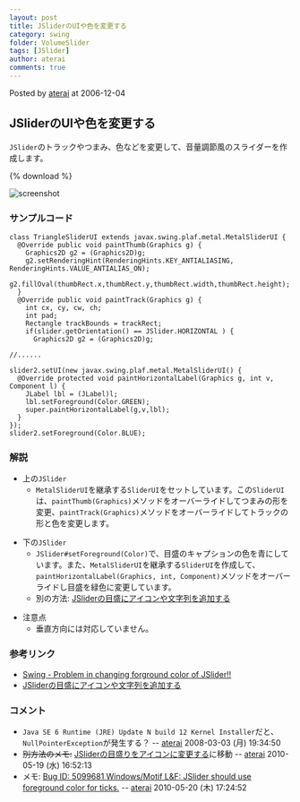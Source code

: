 ```yaml
---
layout: post
title: JSliderのUIや色を変更する
category: swing
folder: VolumeSlider
tags: [JSlider]
author: aterai
comments: true
---
```


Posted by [aterai](http://terai.xrea.jp/aterai.html) at 2006-12-04

## JSliderのUIや色を変更する
`JSlider`のトラックやつまみ、色などを変更して、音量調節風のスライダーを作成します。

{% download %}

![screenshot](https://lh4.googleusercontent.com/_9Z4BYR88imo/TQTWc-B0OXI/AAAAAAAAApQ/t1b78yBXWUQ/s800/VolumeSlider.png)

### サンプルコード
<pre class="prettyprint"><code>class TriangleSliderUI extends javax.swing.plaf.metal.MetalSliderUI {
  @Override public void paintThumb(Graphics g) {
    Graphics2D g2 = (Graphics2D)g;
    g2.setRenderingHint(RenderingHints.KEY_ANTIALIASING, RenderingHints.VALUE_ANTIALIAS_ON);
    g2.fillOval(thumbRect.x,thumbRect.y,thumbRect.width,thumbRect.height);
  }
  @Override public void paintTrack(Graphics g) {
    int cx, cy, cw, ch;
    int pad;
    Rectangle trackBounds = trackRect;
    if(slider.getOrientation() == JSlider.HORIZONTAL ) {
      Graphics2D g2 = (Graphics2D)g;

//......

slider2.setUI(new javax.swing.plaf.metal.MetalSliderUI() {
  @Override protected void paintHorizontalLabel(Graphics g, int v, Component l) {
    JLabel lbl = (JLabel)l;
    lbl.setForeground(Color.GREEN);
    super.paintHorizontalLabel(g,v,lbl);
  }
});
slider2.setForeground(Color.BLUE);
</code></pre>

### 解説
- 上の`JSlider`
    - `MetalSliderUI`を継承する`SliderUI`をセットしています。この`SliderUI`は、`paintThumb(Graphics)`メソッドをオーバーライドしてつまみの形を変更、`paintTrack(Graphics)`メソッドをオーバーライドしてトラックの形と色を変更します。

<!-- dummy comment line for breaking list -->

- 下の`JSlider`
    - `JSlider#setForeground(Color)`で、目盛のキャプションの色を青にしています。また、`MetalSliderUI`を継承する`SliderUI`を作成して、`paintHorizontalLabel(Graphics, int, Component)`メソッドをオーバーライドし目盛を緑色に変更しています。
    - 別の方法: [JSliderの目盛にアイコンや文字列を追加する](http://terai.xrea.jp/Swing/SliderLabelTable.html)

<!-- dummy comment line for breaking list -->

- 注意点
    - 垂直方向には対応していません。

<!-- dummy comment line for breaking list -->

### 参考リンク
- [Swing - Problem in changing forground color of JSlider!!](https://forums.oracle.com/thread/1375990)
- [JSliderの目盛にアイコンや文字列を追加する](http://terai.xrea.jp/Swing/SliderLabelTable.html)

<!-- dummy comment line for breaking list -->

### コメント
- `Java SE 6 Runtime (JRE) Update N build 12 Kernel Installer`だと、`NullPointerException`が発生する？ -- [aterai](http://terai.xrea.jp/aterai.html) 2008-03-03 (月) 19:34:50
- ~~別方法のメモ:~~ [JSliderの目盛りをアイコンに変更する](http://terai.xrea.jp/Swing/TriangleTickSlider.html)に移動 -- [aterai](http://terai.xrea.jp/aterai.html) 2010-05-19 (水) 16:52:13
- メモ: [Bug ID: 5099681 Windows/Motif L&F: JSlider should use foreground color for ticks.](http://bugs.sun.com/bugdatabase/view_bug.do?bug_id=5099681) -- [aterai](http://terai.xrea.jp/aterai.html) 2010-05-20 (木) 17:24:52

<!-- dummy comment line for breaking list -->


